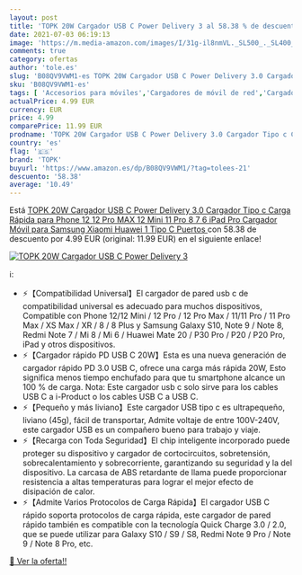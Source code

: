 ```yaml
---
layout: post
title: 'TOPK 20W Cargador USB C Power Delivery 3 al 58.38 % de descuento'
date: 2021-07-03 06:19:13
image: 'https://m.media-amazon.com/images/I/31g-il8nmVL._SL500_._SL400_.jpg'
comments: true
category: ofertas
author: 'tole.es'
slug: 'B08QV9VWM1-es TOPK 20W Cargador USB C Power Delivery 3.0 Cargador Tipo c...'
sku: 'B08QV9VWM1-es'
tags: [ 'Accesorios para móviles','Cargadores de móvil de red','Cargadores para móviles','Comunicación móvil y accesorios','Electrónica','ipad','topk', ]
actualPrice: 4.99 EUR
currency: EUR
price: 4.99
comparePrice: 11.99 EUR
prodname: 'TOPK 20W Cargador USB C Power Delivery 3.0 Cargador Tipo c Carga Rápida para Phone 12 12 Pro MAX 12 Mini 11 Pro 8 7 6 iPad Pro  Cargador Móvil para Samsung Xiaomi Huawei  1 Tipo C Puertos '
country: 'es'
flag: '🇪🇸'
brand: 'TOPK'
buyurl: 'https://www.amazon.es/dp/B08QV9VWM1/?tag=tolees-21'
descuento: '58.38'
average: '10.49'
---
```


Está [TOPK 20W Cargador USB C Power Delivery 3.0 Cargador Tipo c Carga Rápida para Phone 12 12 Pro MAX 12 Mini 11 Pro 8 7 6 iPad Pro  Cargador Móvil para Samsung Xiaomi Huawei  1 Tipo C Puertos ](https://www.amazon.es/dp/B08QV9VWM1/?tag=tolees-21) con 58.38 de descuento por 4.99 EUR (original: 11.99 EUR) en el siguiente enlace!

[![TOPK 20W Cargador USB C Power Delivery 3](https://m.media-amazon.com/images/I/31g-il8nmVL._SL500_._SL400_.jpg)](https://www.amazon.es/dp/B08QV9VWM1/?tag=tolees-21)

ℹ️:

- ⚡【Compatibilidad Universal】El cargador de pared usb c de compatibilidad universal es adecuado para muchos dispositivos, Compatible con Phone 12/12 Mini / 12 Pro / 12 Pro Max / 11/11 Pro / 11 Pro Max / XS Max / XR / 8 / 8 Plus y Samsung Galaxy S10, Note 9 / Note 8, Redmi Note 7 / Mi 8 / Mi 6 / Huawei Mate 20 / P30 Pro / P20 / P20 Pro, iPad y otros dispositivos.
- ⚡【Cargador rápido PD USB C 20W】Esta es una nueva generación de cargador rápido PD 3.0 USB C, ofrece una carga más rápida 20W, Esto significa menos tiempo enchufado para que tu smartphone alcance un 100 % de carga. Nota: Este cargador usb c solo sirve para los cables USB C a i-Product o los cables USB C a USB C.
- ⚡【Pequeño y más liviano】Este cargador USB tipo c es ultrapequeño, liviano (45g), fácil de transportar, Admite voltaje de entre 100V-240V, este cargador USB es un compañero bueno para trabajo y viaje.
- ⚡【Recarga con Toda Seguridad】El chip inteligente incorporado puede proteger su dispositivo y cargador de cortocircuitos, sobretensión, sobrecalentamiento y sobrecorriente, garantizando su seguridad y la del dispositivo. La carcasa de ABS retardante de llama puede proporcionar resistencia a altas temperaturas para lograr el mejor efecto de disipación de calor.
- ⚡【Admite Varios Protocolos de Carga Rápida】El cargador USB C rápido soporta protocolos de carga rápida, este cargador de pared rápido también es compatible con la tecnología Quick Charge 3.0 / 2.0, que se puede utilizar para Galaxy S10 / S9 / S8, Redmi Note 9 Pro / Note 9 / Note 8 Pro, etc.

[🛒 Ver la oferta!!](https://www.amazon.es/dp/B08QV9VWM1/?tag=tolees-21)
